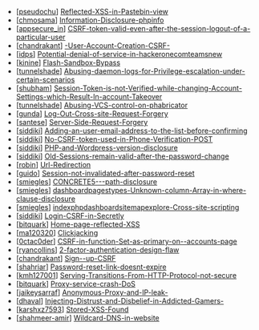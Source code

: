 * [[pseudochu](https://hackerone.com/pseudochu)] [Reflected-XSS-in-Pastebin-view](https://hackerone.com/reports/17540)
* [[chmosama](https://hackerone.com/chmosama)] [Information-Disclosure-phpinfo](https://hackerone.com/reports/17514)
* [[appsecure_in](https://hackerone.com/appsecure_in)] [CSRF-token-valid-even-after-the-session-logout-of-a-particular-user](https://hackerone.com/reports/2857)
* [[chandrakant](https://hackerone.com/chandrakant)] [-User-Account-Creation-CSRF-](https://hackerone.com/reports/7051)
* [[idps](https://hackerone.com/idps)] [Potential-denial-of-service-in-hackeronecomteamsnew](https://hackerone.com/reports/13748)
* [[kinine](https://hackerone.com/kinine)] [Flash-Sandbox-Bypass](https://hackerone.com/reports/15362)
* [[tunnelshade](https://hackerone.com/tunnelshade)] [Abusing-daemon-logs-for-Privilege-escalation-under-certain-scenarios](https://hackerone.com/reports/16392)
* [[shubham](https://hackerone.com/shubham)] [Session-Token-is-not-Verified-while-changing-Account-Settings-which-Result-In-account-Takeover](https://hackerone.com/reports/15476)
* [[tunnelshade](https://hackerone.com/tunnelshade)] [Abusing-VCS-control-on-phabricator](https://hackerone.com/reports/16315)
* [[gunda](https://hackerone.com/gunda)] [Log-Out-Cross-site-Request-Forgery](https://hackerone.com/reports/7516)
* [[santese](https://hackerone.com/santese)] [Server-Side-Request-Forgery](https://hackerone.com/reports/4461)
* [[siddiki](https://hackerone.com/siddiki)] [Adding-an-user-email-address-to-the-list-before-confirming](https://hackerone.com/reports/3923)
* [[siddiki](https://hackerone.com/siddiki)] [No-CSRF-token-used-in-Phone-Verification-POST](https://hackerone.com/reports/9062)
* [[siddiki](https://hackerone.com/siddiki)] [PHP-and-Wordpress-version-disclosure](https://hackerone.com/reports/9516)
* [[siddiki](https://hackerone.com/siddiki)] [Old-Sessions-remain-valid-after-the-password-change](https://hackerone.com/reports/10186)
* [[robin](https://hackerone.com/robin)] [Url-Redirection](https://hackerone.com/reports/13553)
* [[guido](https://hackerone.com/guido)] [Session-not-invalidated-after-password-reset](https://hackerone.com/reports/15785)
* [[smiegles](https://hackerone.com/smiegles)] [CONCRETE5---path-disclosure](https://hackerone.com/reports/4931)
* [[smiegles](https://hackerone.com/smiegles)] [dashboardpagestypes-Unknown-column-Array-in-where-clause-disclosure](https://hackerone.com/reports/4811)
* [[smiegles](https://hackerone.com/smiegles)] [indexphpdashboardsitemapexplore-Cross-site-scripting](https://hackerone.com/reports/4808)
* [[siddiki](https://hackerone.com/siddiki)] [Login-CSRF-in-Secretly](https://hackerone.com/reports/7936)
* [[bitquark](https://hackerone.com/bitquark)] [Home-page-reflected-XSS](https://hackerone.com/reports/9318)
* [[ma120320](https://hackerone.com/ma120320)] [Clickjacking](https://hackerone.com/reports/8724)
* [[0ctac0der](https://hackerone.com/0ctac0der)] [CSRF-in-function-Set-as-primary-on--accounts-page](https://hackerone.com/reports/10829)
* [[ryancollins](https://hackerone.com/ryancollins)] [2-factor-authentication-design-flaw](https://hackerone.com/reports/7369)
* [[chandrakant](https://hackerone.com/chandrakant)] [Sign--up-CSRF](https://hackerone.com/reports/13583)
* [[shahriar](https://hackerone.com/shahriar)] [Password-reset-link-doesnt-expire](https://hackerone.com/reports/14461)
* [[kmh127001](https://hackerone.com/kmh127001)] [Serving-Transitions-From-HTTP-Protocol-not-secure](https://hackerone.com/reports/14803)
* [[bitquark](https://hackerone.com/bitquark)] [Proxy-service-crash-DoS](https://hackerone.com/reports/13652)
* [[jaikeysarraf](https://hackerone.com/jaikeysarraf)] [Anonymous-Proxy-and-IP-leak-](https://hackerone.com/reports/14747)
* [[dhaval](https://hackerone.com/dhaval)] [Injecting-Distrust-and-Disbelief-in-Addicted-Gamers-](https://hackerone.com/reports/5559)
* [[karshxz7593](https://hackerone.com/karshxz7593)] [Stored-XSS-Found](https://hackerone.com/reports/9774)
* [[shahmeer-amir](https://hackerone.com/shahmeer-amir)] [Wildcard-DNS-in-website](https://hackerone.com/reports/6353)
